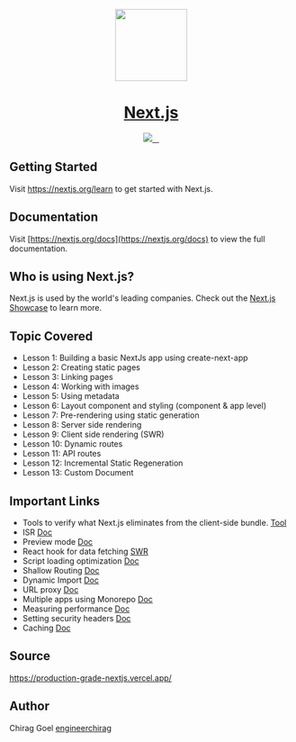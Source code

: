 <p align="center">
  <a href="https://nextjs.org">
    <img src="https://assets.vercel.com/image/upload/v1607554385/repositories/next-js/next-logo.png" height="128">
    <h1 align="center">Next.js</h1>
  </a>
</p>

<p align="center">
  <a aria-label="Vercel logo" href="https://vercel.com">
    <img src="https://img.shields.io/badge/MADE%20BY%20Vercel-000000.svg?style=for-the-badge&logo=Vercel&labelColor=000">
  </a>
  <a aria-label="NPM version" href="https://www.npmjs.com/package/next">
    <img alt="" src="https://img.shields.io/npm/v/next.svg?style=for-the-badge&labelColor=000000">
  </a>
  <a aria-label="License" href="https://github.com/vercel/next.js/blob/canary/license.md">
    <img alt="" src="https://img.shields.io/npm/l/next.svg?style=for-the-badge&labelColor=000000">
  </a>
  <a aria-label="Join the community on GitHub" href="https://github.com/vercel/next.js/discussions">
    <img alt="" src="https://img.shields.io/badge/Join%20the%20community-blueviolet.svg?style=for-the-badge&logo=Next.js&labelColor=000000&logoWidth=20">
  </a>
</p>

## Getting Started

Visit <a aria-label="next.js learn" href="https://nextjs.org/learn">https://nextjs.org/learn</a> to get started with Next.js.

## Documentation

Visit [https://nextjs.org/docs](https://nextjs.org/docs) to view the full documentation.

## Who is using Next.js?

Next.js is used by the world's leading companies. Check out the [Next.js Showcase](https://nextjs.org/showcase) to learn more.

## Topic Covered

-   Lesson 1: Building a basic NextJs app using create-next-app
-   Lesson 2: Creating static pages
-   Lesson 3: Linking pages
-   Lesson 4: Working with images
-   Lesson 5: Using metadata
-   Lesson 6: Layout component and styling (component & app level)
-   Lesson 7: Pre-rendering using static generation
-   Lesson 8: Server side rendering
-   Lesson 9: Client side rendering (SWR)
-   Lesson 10: Dynamic routes
-   Lesson 11: API routes
-   Lesson 12: Incremental Static Regeneration
-   Lesson 13: Custom Document

## Important Links

-   Tools to verify what Next.js eliminates from the client-side bundle. [Tool](https://next-code-elimination.vercel.app/)
-   ISR [Doc](https://vercel.com/docs/next.js/incremental-static-regeneration)
-   Preview mode [Doc](https://nextjs.org/docs/advanced-features/preview-mode)
-   React hook for data fetching [SWR](https://swr.vercel.app/)
-   Script loading optimization [Doc](https://nextjs.org/docs/basic-features/script)
-   Shallow Routing [Doc](https://nextjs.org/docs/routing/shallow-routing)
-   Dynamic Import [Doc](https://nextjs.org/docs/advanced-features/dynamic-import)
-   URL proxy [Doc](https://nextjs.org/docs/api-reference/next.config.js/rewrites)
-   Multiple apps using Monorepo [Doc](https://vercel.com/blog/monorepos)
-   Measuring performance [Doc](https://nextjs.org/docs/advanced-features/measuring-performance)
-   Setting security headers [Doc](https://nextjs.org/docs/advanced-features/security-headers)
-   Caching [Doc](https://nextjs.org/docs/going-to-production#caching)

## Source

https://production-grade-nextjs.vercel.app/

## Author

Chirag Goel [engineerchirag](http://www.engineerchirag.in)
